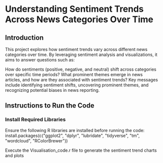 # Understanding Sentiment Trends Across News Categories Over Time
## Introduction
This project explores how sentiment trends vary across different news categories over time. By leveraging sentiment analysis and visualizations, it aims to answer questions such as:

How do sentiments (positive, negative, and neutral) shift across categories over specific time periods?
What prominent themes emerge in news articles, and how are they associated with sentiment trends?
Key messages include identifying sentiment shifts, uncovering prominent themes, and recognizing potential biases in news reporting.

## Instructions to Run the Code
### Install Required Libraries
Ensure the following R libraries are installed before running the code:
install.packages(c("ggplot2", "dplyr", "lubridate", "tidyverse", "tm", "wordcloud", "RColorBrewer"))

Execute the Visualisation_code.r file to generate the sentiment trend charts and plots
